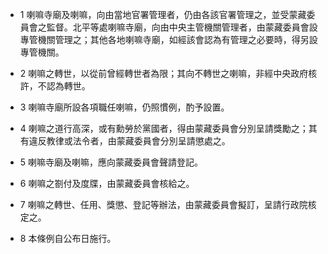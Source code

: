 * 1 喇嘛寺廟及喇嘛，向由當地官署管理者，仍由各該官署管理之，並受蒙藏委員會之監督。北平等處喇嘛寺廟，向由中央主管機關管理者，由蒙藏委員會設專管機關管理之；其他各地喇嘛寺廟，如經該會認為有管理之必要時，得另設專管機關。

* 2 喇嘛之轉世，以從前曾經轉世者為限；其向不轉世之喇嘛，非經中央政府核許，不認為轉世。

* 3 喇嘛寺廟所設各項職任喇嘛，仍照慣例，酌予設置。

* 4 喇嘛之道行高深，或有勳勞於黨國者，得由蒙藏委員會分別呈請獎勵之；其有違反教律或法令者，由蒙藏委員會分別呈請懲處之。

* 5 喇嘛寺廟及喇嘛，應向蒙藏委員會聲請登記。

* 6 喇嘛之劄付及度牒，由蒙藏委員會核給之。

* 7 喇嘛之轉世、任用、獎懲、登記等辦法，由蒙藏委員會擬訂，呈請行政院核定之。

* 8 本條例自公布日施行。

